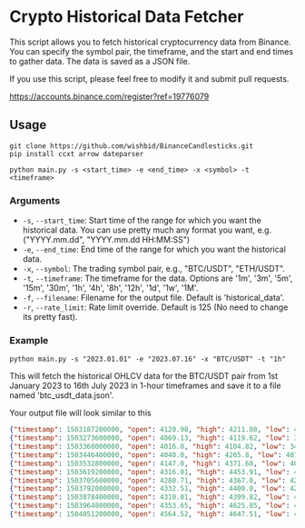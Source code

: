 # Crypto Historical Data Fetcher

This script allows you to fetch historical cryptocurrency data from Binance. You can specify the symbol pair, the timeframe, and the start and end times to gather data. The data is saved as a JSON file.

If you use this script, please feel free to modify it and submit pull requests.

https://accounts.binance.com/register?ref=19776079

## Usage

```
git clone https://github.com/wishbid/BinanceCandlesticks.git
pip install ccxt arrow dateparser
```

```
python main.py -s <start_time> -e <end_time> -x <symbol> -t <timeframe>
```

### Arguments

- `-s`, `--start_time`: Start time of the range for which you want the historical data. You can use pretty much any format you want, e.g. ("YYYY.mm.dd", "YYYY.mm.dd HH:MM:SS")
- `-e`, `--end_time`: End time of the range for which you want the historical data.
- `-x`, `--symbol`: The trading symbol pair, e.g., "BTC/USDT", "ETH/USDT".
- `-t`, `--timeframe`: The timeframe for the data. Options are '1m', '3m', '5m', '15m', '30m', '1h', '4h', '8h', '12h', '1d', '1w', '1M'.
- `-f`, `--filename`: Filename for the output file. Default is 'historical_data'.
- `-r`, `--rate_limit`: Rate limit override. Default is 125 (No need to change its pretty fast).

### Example

```
python main.py -s "2023.01.01" -e "2023.07.16" -x "BTC/USDT" -t "1h"
```

This will fetch the historical OHLCV data for the BTC/USDT pair from 1st January 2023 to 16th July 2023 in 1-hour timeframes and save it to a file named 'btc_usdt_data.json'.

Your output file will look similar to this
```json
{"timestamp": 1503187200000, "open": 4120.98, "high": 4211.08, "low": 4032.62, "close": 4086.29, "volume": 467.083022}
{"timestamp": 1503273600000, "open": 4069.13, "high": 4119.62, "low": 3911.79, "close": 4016.0, "volume": 691.74306}
{"timestamp": 1503360000000, "open": 4016.0, "high": 4104.82, "low": 3400.0, "close": 4040.0, "volume": 966.684858}
{"timestamp": 1503446400000, "open": 4040.0, "high": 4265.8, "low": 4013.89, "close": 4114.01, "volume": 1001.136565}
{"timestamp": 1503532800000, "open": 4147.0, "high": 4371.68, "low": 4085.01, "close": 4316.01, "volume": 787.418753}
{"timestamp": 1503619200000, "open": 4316.01, "high": 4453.91, "low": 4247.48, "close": 4280.68, "volume": 573.61274}
{"timestamp": 1503705600000, "open": 4280.71, "high": 4367.0, "low": 4212.41, "close": 4337.44, "volume": 228.108068}
{"timestamp": 1503792000000, "open": 4332.51, "high": 4400.0, "low": 4285.54, "close": 4310.01, "volume": 350.692585}
{"timestamp": 1503878400000, "open": 4310.01, "high": 4399.82, "low": 4124.54, "close": 4386.69, "volume": 603.841616}
{"timestamp": 1503964800000, "open": 4353.65, "high": 4625.85, "low": 4313.55, "close": 4587.48, "volume": 603.545028}
{"timestamp": 1504051200000, "open": 4564.52, "high": 4647.51, "low": 4416.01, "close": 4555.14, "volume": 808.468771}
```
